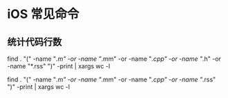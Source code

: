 # iOS 常见命令

## 统计代码行数

find . "(" -name "*.m" -or -name "*.mm" -or -name "*.cpp" -or -name "*.h" -or -name "*.rss" ")" -print | xargs wc -l

find . "(" -name "*.m" -or -name "*.mm" -or -name "*.cpp" -or -name "*.rss" ")" -print | xargs wc -l